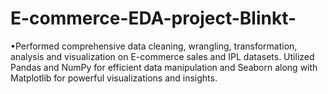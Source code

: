 # E-commerce-EDA-project-Blinkt-
•Performed comprehensive data cleaning, wrangling, transformation, analysis and visualization on E-commerce sales and IPL datasets. Utilized Pandas and NumPy for efficient data manipulation and Seaborn along with Matplotlib for powerful visualizations and insights.
